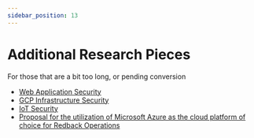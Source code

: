```yaml
---
sidebar_position: 13
---
```


# Additional Research Pieces

For those that are a bit too long, or pending conversion

- [Web Application Security](additional-pieces\Web-Application-Security.pdf)
- [GCP Infrastructure Security](additional-pieces\GCP-Infrastructure-Security.pdf)
- [IoT Security](additional-pieces\IoT-Security.pdf)
- [Proposal for the utilization of Microsoft Azure as the cloud platform of choice for Redback Operations](additional-pieces\azure-proposal.pdf)